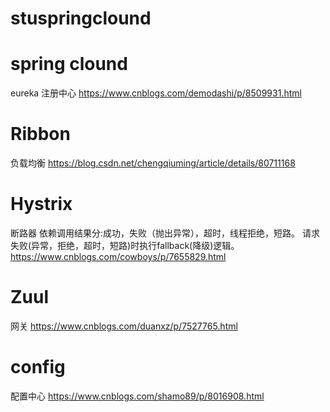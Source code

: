 # stuspringclound
# spring clound
eureka
注册中心
https://www.cnblogs.com/demodashi/p/8509931.html

# Ribbon
负载均衡
https://blog.csdn.net/chengqiuming/article/details/80711168

# Hystrix
断路器
依赖调用结果分:成功，失败（抛出异常），超时，线程拒绝，短路。 请求失败(异常，拒绝，超时，短路)时执行fallback(降级)逻辑。
https://www.cnblogs.com/cowboys/p/7655829.html

# Zuul
网关
https://www.cnblogs.com/duanxz/p/7527765.html

# config
配置中心
https://www.cnblogs.com/shamo89/p/8016908.html
